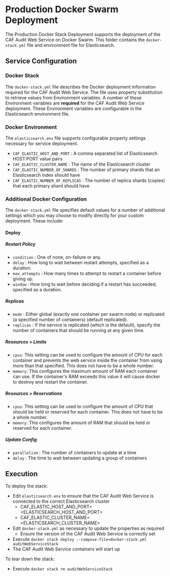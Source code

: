 # Production Docker Swarm Deployment

The Production Docker Stack Deployment supports the deployment of the CAF Audit Web Service on Docker Swarm. This folder contains the `docker-stack.yml` file and environment file for Elasticsearch.

## Service Configuration

### Docker Stack
The `docker-stack.yml` file describes the Docker deployment information required for the CAF Audit Web Service. The file uses property substitution to retrieve values from Environment variables. A number of these Environment variables are **required** for the CAF Audit Web Service deployment. These Environment variables are configurable in the Elasticsearch environment file.

### Docker Environment
The `elasticsearch.env` file supports configurable property settings necessary for service deployment.
* `CAF_ELASTIC_HOST_AND_PORT` : A comma separated list of Elasticsearch HOST:PORT value pairs  
* `CAF_ELASTIC_CLUSTER_NAME` : The name of the Elasticsearch cluster  
* `CAF_ELASTIC_NUMBER_OF_SHARDS` : The number of primary shards that an Elasticsearch index should have  
* `CAF_ELASTIC_NUMBER_OF_REPLICAS` : The number of replica shards (copies) that each primary shard should have  

### Additional Docker Configuration
The `docker-stack.yml` file specifies default values for a number of additional settings which you may choose to modify directly for your custom deployment. These include:  

#### Deploy

##### Restart Policy
* `condition` : One of none, on-failure or any.
* `delay` : How long to wait between restart attempts, specified as a duration.
* `max_attempts` : How many times to attempt to restart a container before giving up.
* `window` : How long to wait before deciding if a restart has succeeded, specified as a duration.

##### Replicas
* `mode` : Either global (exactly one container per swarm node) or replicated (a specified number of containers) (default replicated).
* `replicas` : If the service is replicated (which is the default), specify the number of containers that should be running at any given time.

##### Resources > Limits
* `cpus`: This setting can be used to configure the amount of CPU for each container and prevents the web service inside the container from using more than that specified. This does not have to be a whole number.
* `memory`: This configures the maximum amount of RAM each container can use. If the container's RAM exceeds this value it will cause docker to destroy and restart the container.

##### Resources > Reservations
* `cpus`: This setting can be used to configure the amount of CPU that should be held or reserved for each container. This does not have to be a whole number.
* `memory`: This configures the amount of RAM that should be held or reserved for each container.

##### Update Config
* `parallelism` : The number of containers to update at a time
* `delay` : The time to wait between updating a group of containers

## Execution

To deploy the stack:
* Edit `elasticsearch.env` to ensure that the CAF Audit Web Service is connected to the correct Elasticsearch cluster
  * CAF\_ELASTIC\_HOST\_AND\_PORT=<ELASTICSEARCH\_HOST\_AND\_PORT> 
  * CAF\_ELASTIC\_CLUSTER\_NAME=<ELASTICSEARCH\_CLUSTER\_NAME>
* Edit `docker-stack.yml` as necessary to update the properties as required
  * Ensure the version of the CAF Audit Web Service is correctly set
* Execute `docker stack deploy --compose-file=docker-stack.yml auditWebServiceStack`  
* The CAF Audit Web Service containers will start up

To tear down the stack:
* Execute `docker stack rm auditWebServiceStack`